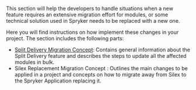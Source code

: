This section will help the developers to handle situations when a new feature requires an extensive migration effort for modules, or some technical solution used in Spryker needs to be replaced with a new one.

Here you will find instructions on how implement these changes in your project. The section includes the following parts:

* [Split Delivery Migration Concept](https://documentation.spryker.com/v1/docs/split-delivery-concept): Contains general information about the Split Delivery feature and describes the steps to update all the affected modules in bulk.
* Silex Replacement Migration Concept <!-- https://documentation.spryker.com/migration_concepts/migration_concepts/silex_replacement/silex-replacement-201903.htm -->: Outlines the main changes to be applied in a project and concepts on how to migrate away from Silex to the Spryker Application replacing it.